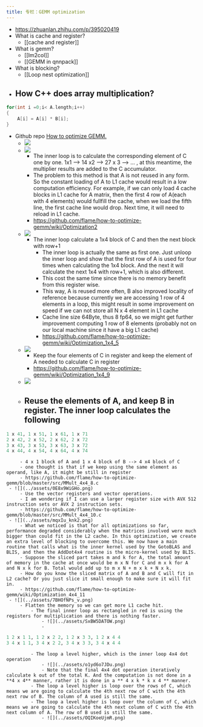 ```yaml
---
title: 专栏：GEMM optimization
---
```

- https://zhuanlan.zhihu.com/p/395020419
- What is cache and register?
	 - [[cache and register]]
- What is gemm?
	 - [[Im2col]]
	 - [[GEMM in qnnpack]]
- What is blocking?
	 - [[Loop nest optimization]]
- How C++ does array multiplication?
	 - 
```c++
for(int i =0;i< A.length;i++)
{
    A[i] = A[i] * B[i];
}
```
- Github repo [How to optimize GEMM.](https://github.com/flame/how-to-optimize-gemm/wiki#the-gotoblasblis-approach-to-optimizing-matrix-matrix-multiplication---step-by-step)
	 - ![](../assets/Xm53vu1H-o.png)
	 - ![](../assets/JQbUco35Zz.png)
		 - The inner loop is to calculate the corresponding element of C one by one. 1x1 --> 14 x2 --> 27 x 3 --> ... , at this meantime, the multiplier results are added to the C accumulator.
		 - The problem to this method is that A is not reused in any form. So the constant loading of A to L1 cache would result in a low computation efficiency. For example, if we can only load 4 cache blocks in L1 cache for A matrix, then the first 4 row of A(each with 4 elements) would fullfill the cache, when we load the fifth line, the first cache line would drop. Next time, it will need to reload in L1 cache.
		 - https://github.com/flame/how-to-optimize-gemm/wiki/Optimization2
	 - ![](../assets/KP_lJneWmF.png)
		 - The inner loop calculate a 1x4 block of C and then the next block with row+1
			 - The inner loop is actually the same as first one. Just unloop the inner loop and show that the first row of A is used for four times when calculating the 1x4 block. And the next it will calculate the next 1x4 with row+1, which is also different.
			 - This cost the same time since there is no memory benefit from this register wise.
			 - This way, A is reused more often, B also improved locality of reference because currently we are accessing 1 row of 4 elements in a loop, this might result in some improvement on speed if we can not store all N x 4 element in L1 cache
			 - Cache line size 64Byte, thus 8 fp64, so we might get further improvement computing 1 row of 8 elements (probably not on our local machine since it have a big L1 cache)
			 - https://github.com/flame/how-to-optimize-gemm/wiki/Optimization_1x4_5
	 - ![](../assets/GCAY9b8G2R.png)
		 - Keep the four elements of C in register and keep the element of A needed to calculate C in register
		 - https://github.com/flame/how-to-optimize-gemm/wiki/Optimization_1x4_9
	 - ![](../assets/EZftOgq56I.png)
	 - Reuse the elements of A, and keep B in register. The inner loop calculates the following
		 - 
```python
1 x 41, 1 x 51, 1 x 61, 1 x 71
2 x 42, 2 x 52, 2 x 62, 2 x 72
3 x 43, 3 x 53, 3 x 63, 3 x 72
4 x 44, 4 x 54, 4 x 64, 4 x 74
```
		 - 4 x 1 block of A and 1 x 4 block of B --> 4 x4 block of C
		 - one thought is that if we keep using the same element as operand, like A, it might be still in register
		 - https://github.com/flame/how-to-optimize-gemm/blob/master/src/MMult_4x4_8.c
	 - ![](../assets/0E8x9WiGHo.png)
		 - Use the vector registers and vector operations.
		 - I am wondering if I can use a larger register size with AVX 512 instruction sets or AVX 2 instruction sets.
		 - https://github.com/flame/how-to-optimize-gemm/blob/master/src/MMult_4x4_10.c
	 - ![](../assets/mqxIu_knk2.png)
		 - What we noticed is that for all optimizations so far, performance degraded considerably when the matrices involved were much bigger than could fit in the L2 cache. In this optimization, we create an extra level of blocking to overcome this. We now have a main routine that calls what is the inner kernel used by the GotoBLAS and BLIS, and then the AddDot4x4 routine is the micro-kernel used by BLIS.
		 - Suppose the sliced part takes m and k for A, the total amount of memory in the cache at once would be m x N for C and m x k for A and N x k for B. Total would add up to m x N + m x k + N x k.
		 - How do you know the sliced matrix of A and B and C will fit in L2 cache? Or you just slice it small enough to make sure it will fit in.
		 - https://github.com/flame/how-to-optimize-gemm/wiki/Optimization_4x4_11
	 - ![](../assets/7BHOfNPs_v.png)
		 - Flatten the memory so we can get more L1 cache hit.
			 - The final inner loop as rectangled in red is using the registers for multiplication and there is nothing faster.
				 - ![](../assets/SxBW5DATOW.png)
				 - 
```python
1 2 x 1 1, 1 2 x 2 2, 1 2 x 3 3, 1 2 x 4 4
3 4 x 1 1, 3 4 x 2 2, 3 4 x 3 3, 3 4 x 4 4
```
			 - The loop a level higher, which is the inner loop 4x4 dot operation
				 - ![](../assets/o1yd6o7JDu.png)
				 - Note that the final 4x4 dot operation iteratively calculate k out of the total K. And the computation is not done in a **4 x 4** manner, rather it is done in a ** 4 x k * k x 4 ** manner.
			 - The loop a level higher is loop over the rows of C, which means we are going to calculate the 4th next row of C with the 4th next row of B. The column of A used is still the same.
			 - The loop a level higher is loop over the column of C, which means we are going to calculate the 4th next column of C with the 4th next column of A. The row of B used is still the same.
				 - ![](../assets/OQIKoeUjmR.png)